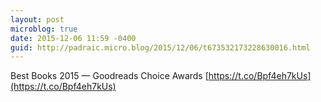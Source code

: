 ```yaml
---
layout: post
microblog: true
date: 2015-12-06 11:59 -0400
guid: http://padraic.micro.blog/2015/12/06/t673532173228630016.html
---
```

Best Books 2015 — Goodreads Choice Awards [https://t.co/Bpf4eh7kUs](https://t.co/Bpf4eh7kUs)
